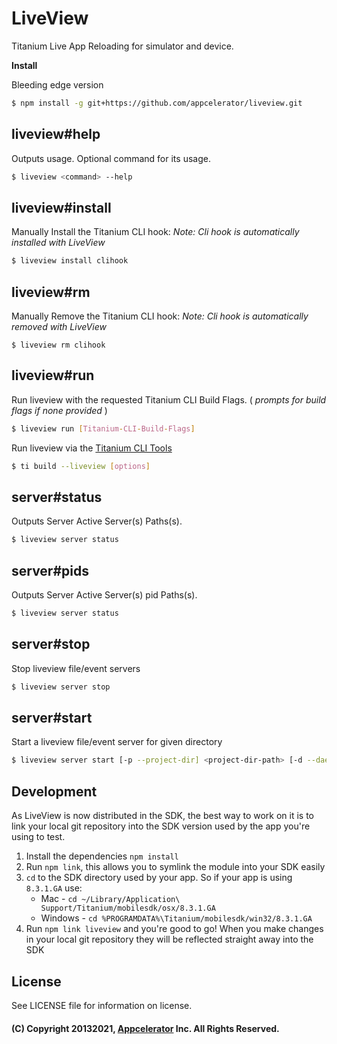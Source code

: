 # LiveView

Titanium Live App Reloading for simulator and device.

__Install__

Bleeding edge version

``` sh
$ npm install -g git+https://github.com/appcelerator/liveview.git
```


## liveview#help

Outputs usage. Optional command for its usage.

``` sh
$ liveview <command> --help
```

## liveview#install

Manually Install the Titanium CLI hook:
_Note: Cli hook is automatically installed with LiveView_

``` sh
$ liveview install clihook
```

## liveview#rm

Manually Remove the Titanium CLI hook:
_Note: Cli hook is automatically removed with LiveView_

```
$ liveview rm clihook
```

## liveview#run

Run liveview with the requested Titanium CLI Build Flags.
( _prompts for build flags if none provided_ )

``` sh
$ liveview run [Titanium-CLI-Build-Flags]
```

Run liveview via the [Titanium CLI Tools](https://github.com/appcelerator/titanium)

``` sh
$ ti build --liveview [options]
```


## server#status

Outputs Server Active Server(s) Paths(s).

``` sh
$ liveview server status
```

## server#pids

Outputs Server Active Server(s) pid Paths(s).

``` sh
$ liveview server status
```

## server#stop

Stop liveview file/event servers

``` sh
$ liveview server stop
```

## server#start

Start a liveview file/event server for given directory

``` sh
$ liveview server start [-p --project-dir] <project-dir-path> [-d --daemonize]
```

## Development

As LiveView is now distributed in the SDK, the best way to work on it is to link your local git repository into the SDK version used by the app you're using to test.

1. Install the dependencies `npm install`
2. Run `npm link`, this allows you to symlink the module into your SDK easily
3. `cd` to the SDK directory used by your app. So if your app is using `8.3.1.GA` use:
   * Mac - `cd ~/Library/Application\ Support/Titanium/mobilesdk/osx/8.3.1.GA`
   * Windows - `cd %PROGRAMDATA%\Titanium/mobilesdk/win32/8.3.1.GA`
4. Run `npm link liveview` and you're good to go! When you make changes in your local git repository they will be reflected straight away into the SDK

## License

See LICENSE file for information on license.

#### (C) Copyright 20132021, [Appcelerator](http://www.appcelerator.com/) Inc. All Rights Reserved.
